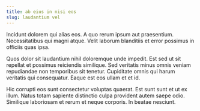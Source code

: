 ```yaml
---
title: ab eius in nisi eos
slug: laudantium vel
---
```


Incidunt dolorem qui alias eos. A quo rerum ipsum aut praesentium. Necessitatibus qui magni atque. Velit laborum blanditiis et error possimus in officiis quas ipsa.

Quos dolor sit laudantium nihil doloremque unde impedit. Est sed ut sit repellat et possimus reiciendis similique. Sed veritatis minus omnis veniam repudiandae non temporibus sit tenetur. Cupiditate omnis qui harum veritatis qui consequatur. Eaque est eos ullam et et id.

Hic corrupti eos sunt consectetur voluptas quaerat. Est sunt sunt et ut ex illum. Natus totam sapiente distinctio culpa provident autem saepe odio. Similique laboriosam et rerum et neque corporis. In beatae nesciunt.
